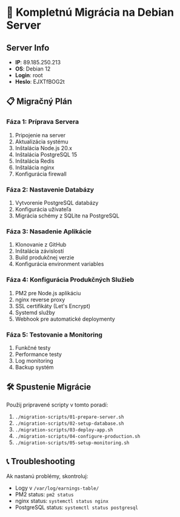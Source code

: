 # 🚀 Kompletnú Migrácia na Debian Server

## Server Info

- **IP**: 89.185.250.213
- **OS**: Debian 12
- **Login**: root
- **Heslo**: EJXTfBOG2t

## 📋 Migračný Plán

### Fáza 1: Príprava Servera

1. Pripojenie na server
2. Aktualizácia systému
3. Inštalácia Node.js 20.x
4. Inštalácia PostgreSQL 15
5. Inštalácia Redis
6. Inštalácia nginx
7. Konfigurácia firewall

### Fáza 2: Nastavenie Databázy

1. Vytvorenie PostgreSQL databázy
2. Konfigurácia užívateľa
3. Migrácia schémy z SQLite na PostgreSQL

### Fáza 3: Nasadenie Aplikácie

1. Klonovanie z GitHub
2. Inštalácia závislostí
3. Build produkčnej verzie
4. Konfigurácia environment variables

### Fáza 4: Konfigurácia Produkčných Služieb

1. PM2 pre Node.js aplikáciu
2. nginx reverse proxy
3. SSL certifikáty (Let's Encrypt)
4. Systemd služby
5. Webhook pre automatické deploymenty

### Fáza 5: Testovanie a Monitoring

1. Funkčné testy
2. Performance testy
3. Log monitoring
4. Backup systém

## 🛠️ Spustenie Migrácie

Použij pripravené scripty v tomto poradí:

1. `./migration-scripts/01-prepare-server.sh`
2. `./migration-scripts/02-setup-database.sh`
3. `./migration-scripts/03-deploy-app.sh`
4. `./migration-scripts/04-configure-production.sh`
5. `./migration-scripts/05-setup-monitoring.sh`

## 📞 Troubleshooting

Ak nastanú problémy, skontroluj:

- Logy v `/var/log/earnings-table/`
- PM2 status: `pm2 status`
- nginx status: `systemctl status nginx`
- PostgreSQL status: `systemctl status postgresql`
